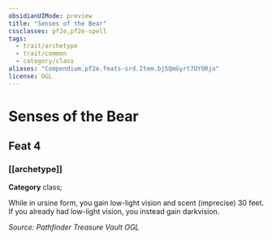 ```yaml
---
obsidianUIMode: preview
title: "Senses of the Bear"
cssclasses: pf2e,pf2e-spell
tags:
  - trait/archetype
  - trait/common
  - category/class
aliases: "Compendium.pf2e.feats-srd.Item.bj5QmGyrt7OYORjo"
license: OGL
---
```

# Senses of the Bear
## Feat 4
### [[archetype]]

**Category** class; 




While in ursine form, you gain low-light vision and scent (imprecise) 30 feet. If you already had low-light vision, you instead gain darkvision.

*Source: Pathfinder Treasure Vault*
*OGL*